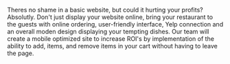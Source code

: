  Theres no shame in a basic website, but could it hurting your profits?
 Absolutly. 
 Don't just display your website online, bring your restaurant to the guests with online ordering, user-friendly interface, Yelp connection and an overall moden design displaying your tempting dishes.
 Our team will create a mobile optimized site to increase ROI's by implementation of the ability to add, items, and remove items in your cart without having to leave the page.